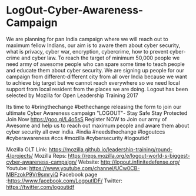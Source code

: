 # LogOut-Cyber-Awareness-Campaign
We are planning for pan India campaign where we will reach out to maximum fellow Indians, our aim is to aware them about cyber security, what is privacy, cyber war, encryption, cybercrime, how to prevent cyber-crime and cyber law. To reach the target of minimum 50,000 people we need army of awesome people who can spare some time to teach people and educate them about cyber security. We are signing up people for our campaign from different-different city from all over India because we want to achieve big target but we cannot reach everywhere so we need local support from local resident from the places we are doing. Logout has been selected by Mozilla for Open Leadership Training 2017 

Its time to #bringthechange #bethechange releasing the form to join our ultimate Cyber Awareness campaign 
"LOGOUT"- Stay Safe Stay Protected Join Now https://goo.gl/L4o5sS Register NOW to Join our army of Awesome and 
help us to reach out maximum people and aware them about cyber security all over india. #india #needsthechange #logoutccs #cyberawareness #ccs #mozilla #cybersecurity #logoutidf

Mozilla OLT Link: https://mozilla.github.io/leadership-training/round-4/projects/
Mozilla Reps: https://reps.mozilla.org/e/logout-world-s-biggest-cyber-awareness-campaign/
Website: http://logout.infinitedefense.org/
Youtube: https://www.youtube.com/channel/UCw0CB-MBFzokP9Vr9smryiQ
Facebook page :https://www.facebook.com/LogoutIDF/
Twitter: https://twitter.com/logoutidf
